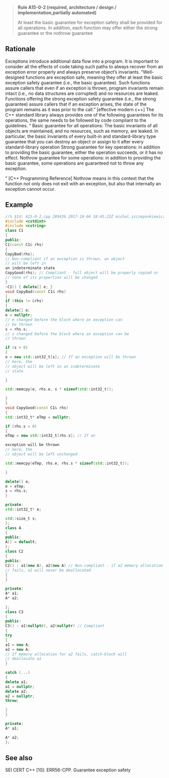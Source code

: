 > **Rule A15-0-2 (required, architecture / design / implementation,partially automated)**
>
> At least the basic guarantee for exception safety shall be provided for all
> operations. In addition, each function may offer either the strong
> guarantee or the nothrow guarantee

## Rationale

Exceptions introduce additional data flow into a program. It is important to consider
all the effects of code taking such paths to always recover from an exception error
properly and always preserve object’s invariants.
“Well-designed functions are exception safe, meaning they offer at least the basic
exception safety guarantee (i.e., the basic guarantee). Such functions assure callers
that even if an exception is thrown, program invariants remain intact (i.e., no data
structures are corrupted) and no resources are leaked. Functions offering the strong
exception safety guarantee (i.e., the strong guarantee) assure callers that if an
exception arises, the state of the program remains as it was prior to the call.”
[effective modern c++]
The C++ standard library always provides one of the following guarantees for its
operations, the same needs to be followed by code compliant to the guidelines. “
Basic guarantee for all operations: The basic invariants of all objects are
maintained, and no resources, such as memory, are leaked. In particular, the
basic invariants of every built-in and standard-library type guarantee that you
can destroy an object or assign to it after every standard-library operation
Strong guarantee for key operations: in addition to providing the basic
guarantee, either the operation succeeds, or it has no effect.
Nothrow guarantee for some operations: in addition to providing the basic
guarantee, some operations are guaranteed not to throw any exception.

” [C++ Programming Reference]
Nothrow means in this context that the function not only does not exit with an
exception, but also that internally an exception cannot occur.

## Example

```cpp
//% $Id: A15-0-2.cpp 289436 2017-10-04 10:45:23Z michal.szczepankiewicz $
#include <cstdint>
#include <cstring>
class C1
{
public:
C1(const C1& rhs)
{
CopyBad(rhs);
// Non-compliant if an exception is thrown, an object
// will be left in
an indeterminate state
CopyGood(rhs); // Compliant - full object will be properly copied or
// none of its properties will be changed
}
~C1() { delete[] e; }
void CopyBad(const C1& rhs)
{
if (this != &rhs)
{
delete[] e;
e = nullptr;
// e changed before the block where an exception can
// be thrown
s = rhs.s;
// s changed before the block where an exception can be
// thrown

if (s > 0)
{
e = new std::int32_t[s]; // If an exception will be thrown
// here, the
// object will be left in an indeterminate
// state

}

std::memcpy(e, rhs.e, s * sizeof(std::int32_t));

}
}
void CopyGood(const C1& rhs)
{
std::int32_t* eTmp = nullptr;

if (rhs.s > 0)
{
eTmp = new std::int32_t[rhs.s]; // If an

exception will be thrown
// here, the
// object will be left unchanged

std::memcpy(eTmp, rhs.e, rhs.s * sizeof(std::int32_t));

}

delete[] e;
e = eTmp;
s = rhs.s;
}

private:
std::int32_t* e;

std::size_t s;
};
class A
{
public:
A() = default;
};
class C2
{
public:
C2() : a1(new A), a2(new A) // Non-compliant - if a2 memory allocation
// fails, a1 will never be deallocated
{
}

private:
A* a1;
A* a2;

};
class C3
{
public:
C3() : a1(nullptr), a2(nullptr) // Compliant
{
try
{
a1 = new A;
a2 = new A;
// If memory allocation for a2 fails, catch-block will
// deallocate a1
}

catch (...)
{
delete a1;
a1 = nullptr;
delete a2;
a2 = nullptr;
throw;

}
}

private:
A* a1;

A* a2;
};

```

## See also

SEI CERT C++ [10]: ERR56-CPP. Guarantee exception safety
